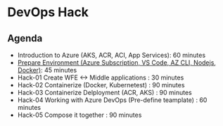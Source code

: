 # DevOps Hack

## Agenda

- Introduction to Azure (AKS, ACR, ACI, App Services): 60 minutes
- [Prepare Environment (Azure Subscription, VS Code, AZ CLI, Nodejs, Docker)](/PrepareEnvironment.md): 45 minutes
- Hack-01 Create WFE <-> Middle applications : 30 minutes
- Hack-02 Containerize (Docker, Kubernetest) : 90 minutes
- Hack-03 Containerize Delployment (ACR, AKS) : 90 minutes
- Hack-04 Working with Azure DevOps (Pre-define teamplate) : 60 minutes
- Hack-05 Compose it together : 90 minutes